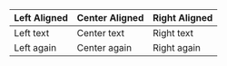 | Left Aligned | Center Aligned | Right Aligned |
|-|-|-|
| Left text | Center text    | Right text  |
| Left again | Center again   | Right again |